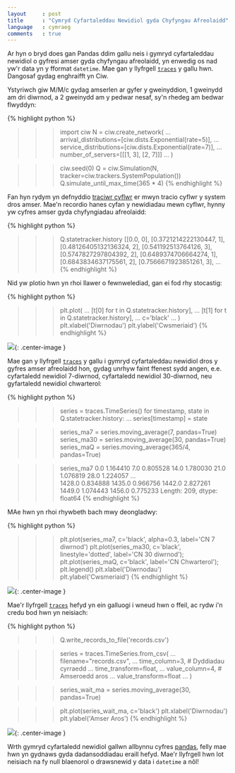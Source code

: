 ```yaml
---
layout     : post
title      : "Cymryd Cyfartaleddau Newidiol gyda Chyfyngau Afreolaidd"
language   : cymraeg
comments   : true
---
```


Ar hyn o bryd does gan Pandas ddim gallu neis i gymryd cyfartaleddau newidiol o gyfresi amser gyda chyfyngau afreolaidd, yn enwedig os nad yw'r data yn y fformat `datetime`. Mae gan y llyfrgell [`traces`](https://github.com/datascopeanalytics/traces) y gallu hwn. Dangosaf gydag enghraifft yn Ciw.

Ystyriwch giw M/M/c gydag amserlen ar gyfer y gweinyddion, 1 gweinydd am dri diwrnod, a 2 gweinydd am y pedwar nesaf, sy'n rhedeg am bedwar flwyddyn:

{% highlight python %}
>>> import ciw
>>> N = ciw.create_network(
...     arrival_distributions=[ciw.dists.Exponential(rate=5)],
...     service_distributions=[ciw.dists.Exponential(rate=7)],
...     number_of_servers=[[[1, 3], [2, 7]]]
... )

>>> ciw.seed(0)
>>> Q = ciw.Simulation(N, tracker=ciw.trackers.SystemPopulation())
>>> Q.simulate_until_max_time(365 * 4)
{% endhighlight %}

Fan hyn rydym yn defnyddio [traciwr cyflwr](https://ciw.readthedocs.io/cy/latest/Guides/state_trackers.html) er mwyn tracio cyflwr y system dros amser. Mae'n recordio hanes cyfan y newidiadau mewn cyflwr, hynny yw cyfres amser gyda chyfyngiadau afreolaidd:

{% highlight python %}
>>> Q.statetracker.history
[[0.0, 0],
 [0.3721214222130447, 1],
 [0.48126405132136324, 2],
 [0.541192513764126, 3],
 [0.5747827297804392, 2],
 [0.6489374706664274, 1],
 [0.6843834637175561, 2],
 [0.7566671923851261, 3],
 ...
{% endhighlight %}

Nid yw plotio hwn yn rhoi llawer o fewnwelediad, gan ei fod rhy stocastig:

{% highlight python %}
>>> plt.plot(
...     [t[0] for t in Q.statetracker.history],
...     [t[1] for t in Q.statetracker.history],
...     c='black'
... )
>>> plt.xlabel('Diwrnodau')
>>> plt.ylabel('Cwsmeriaid')
{% endhighlight %}

![]({{site.baseurl}}/images/state-cy.png){: .center-image }

Mae gan y llyfrgell [`traces`](https://github.com/datascopeanalytics/traces) y gallu i gymryd cyfartaleddau newidiol dros y gyfres amser afreolaidd hon, gydag unrhyw faint ffenest sydd angen, e.e. cyfartaledd newidiol 7-diwrnod, cyfartaledd newidiol 30-diwrnod, neu gyfartaledd newidiol chwarterol:

{% highlight python %}
>>> series = traces.TimeSeries()
>>> for timestamp, state in Q.statetracker.history:
...     series[timestamp] = state

>>> series_ma7 = series.moving_average(7, pandas=True)
>>> series_ma30 = series.moving_average(30, pandas=True)
>>> series_maQ = series.moving_average(365/4, pandas=True)

>>> series_ma7
0.0       1.164410
7.0       0.805528
14.0      1.780030
21.0      1.076819
28.0      1.224057
            ...   
1428.0    0.834888
1435.0    0.966756
1442.0    2.827261
1449.0    1.074443
1456.0    0.775233
Length: 209, dtype: float64
{% endhighlight %}

MAe hwn yn rhoi rhywbeth bach mwy deongladwy:

{% highlight python %}
>>> plt.plot(series_ma7, c='black', alpha=0.3, label='CN 7 diwrnod')
>>> plt.plot(series_ma30, c='black', linestyle='dotted', label='CN 30 diwrnod');
>>> plt.plot(series_maQ, c='black', label='CN Chwarterol');
>>> plt.legend()
>>> plt.xlabel('Diwrnodau')
>>> plt.ylabel('Cwsmeriaid')
{% endhighlight %}

![]({{site.baseurl}}/images/state_ma-cy.png){: .center-image }


Mae'r llyfrgell [`traces`](https://github.com/datascopeanalytics/traces) hefyd yn ein galluogi i wneud hwn o ffeil, ac rydw i'n credu bod hwn yn neisiach:

{% highlight python %}
>>> Q.write_records_to_file('records.csv')

>>> series = traces.TimeSeries.from_csv(
...     filename="records.csv",
...     time_column=3,  # Dyddiadau cyrraedd
...     time_transform=float,
...     value_column=4, # Amseroedd aros
...     value_transform=float
... )

>>> series_wait_ma = series.moving_average(30, pandas=True)

>>> plt.plot(series_wait_ma, c='black')
>>> plt.xlabel('Diwrnodau')
>>> plt.ylabel('Amser Aros')
{% endhighlight %}

![]({{site.baseurl}}/images/wait_ma-cy.png){: .center-image }

Wrth gymryd cyfartaledd newidiol gallwn allbynnu cyfres [pandas](https://pandas.pydata.org/), felly mae hwn yn gydnaws gyda dadansoddiadau eraill hefyd. Mae'r llyfrgell hwn lot neisiach na fy null blaenorol o drawsnewid y data i `datetime` a nôl!